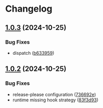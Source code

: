 # Changelog

## [1.0.3](https://github.com/cha0s/sylvite/compare/sylvite-v1.0.2...sylvite-v1.0.3) (2024-10-25)


### Bug Fixes

* dispatch ([b633959](https://github.com/cha0s/sylvite/commit/b6339597f0c878a43a22b965844401f9b435570c))

## [1.0.2](https://github.com/cha0s/sylvite/compare/sylvite-v1.0.1...sylvite-v1.0.2) (2024-10-25)


### Bug Fixes

* release-please configuration ([736692e](https://github.com/cha0s/sylvite/commit/736692ed31bc330f9b52b6bffb2587d62a8d1ae9))
* runtime missing hook strategy ([83f3d93](https://github.com/cha0s/sylvite/commit/83f3d93f9f226cf32e374b5d07595d921b14a074))
